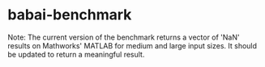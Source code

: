 # babai-benchmark

Note: The current version of the benchmark returns a vector of 'NaN' results on
Mathworks' MATLAB for medium and large input sizes. It should be updated to
return a meaningful result.
